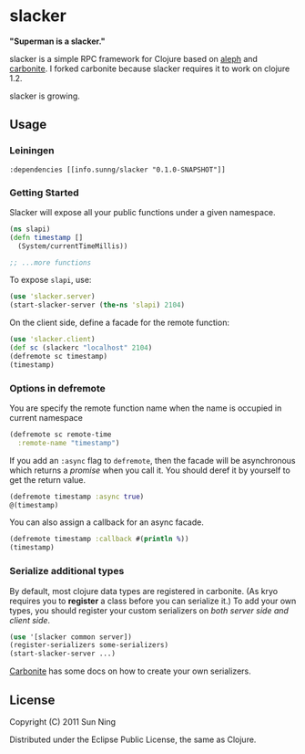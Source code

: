 # slacker

**"Superman is a slacker."**

slacker is a simple RPC framework for Clojure based on
[aleph](https://github.com/ztellman/aleph) and
[carbonite](https://github.com/sunng87/carbonite/). I forked carbonite
because slacker requires it to work on clojure 1.2.

slacker is growing.

## Usage

### Leiningen

    :dependencies [[info.sunng/slacker "0.1.0-SNAPSHOT"]]

### Getting Started

Slacker will expose all your public functions under a given
namespace. 

``` clojure
(ns slapi)
(defn timestamp []
  (System/currentTimeMillis))

;; ...more functions
```             

To expose `slapi`, use:

``` clojure
(use 'slacker.server)
(start-slacker-server (the-ns 'slapi) 2104)
```

On the client side, define a facade for the remote function:

``` clojure
(use 'slacker.client)
(def sc (slackerc "localhost" 2104)
(defremote sc timestamp)
(timestamp)
```

### Options in defremote

You are specify the remote function name when the name is occupied in
current namespace

``` clojure
(defremote sc remote-time
  :remote-name "timestamp")
```

If you add an `:async` flag to `defremote`, then the facade will be
asynchronous which returns a *promise* when you call it. You should
deref it by yourself to get the return value.

``` clojure
(defremote timestamp :async true)
@(timestamp)
```

You can also assign a callback for an async facade.

``` clojure
(defremote timestamp :callback #(println %))
(timestamp)
```

### Serialize additional types

By default, most clojure data types are registered in carbonite. (As
kryo requires you to **register** a class before you can serialize
it.) To add your own types, you should register your custom
serializers on *both server side and client side*.

``` clojure
(use '[slacker common server])
(register-serializers some-serializers)
(start-slacker-server ...)
```
[Carbonite](https://github.com/revelytix/carbonite "carbonite") has some docs on how to create your own serializers.

## License

Copyright (C) 2011 Sun Ning

Distributed under the Eclipse Public License, the same as Clojure.

